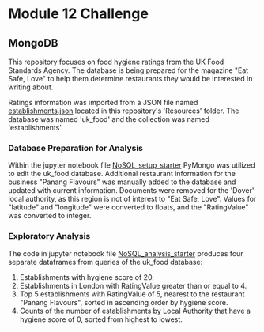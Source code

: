 # Module 12 Challenge
## MongoDB

This repository focuses on food hygiene ratings from the UK Food Standards Agency.  The database is being prepared for the magazine "Eat Safe, Love" to help them determine restaurants they would be interested in writing about.  

Ratings information was imported from a JSON file named [establishments.json](Resources/establishments.json) located in this repository's 'Resources' folder.  The database was named 'uk_food' and the collection was named 'establishments'.  

### Database Preparation for Analysis
Within the jupyter notebook file [NoSQL_setup_starter](NoSQL_setup_starter.ipynb) PyMongo was utilized to edit the uk_food database.  Additional restaurant information for the business "Panang Flavours" was manually added to the database and updated with current information. Documents were removed for the 'Dover' local authority, as this region is not of interest to "Eat Safe, Love". Values for "latitude" and "longitude" were converted to floats, and the "RatingValue" was converted to integer.  

### Exploratory Analysis
The code in jupyter notebook file [NoSQL_analysis_starter](NoSQL_analysis_starter.ipynb) produces four separate dataframes from queries of the uk_food database:
1. Establishments with hygiene score of 20.
2. Establishments in London with RatingValue greater than or equal to 4.
3. Top 5 establishments with RatingValue of 5, nearest to the restaurant "Panang Flavours", sorted in ascending order by hygiene score.
4. Counts of the number of establishments by Local Authority that have a hygiene score of 0, sorted from highest to lowest.
